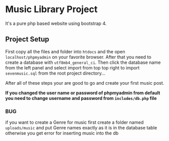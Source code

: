 # Music Library Project
It's a pure php based website using bootstrap 4.

## Project Setup
First copy all the files and folder into `htdocs` and the open `localhost/phpmyadmin` on your favorite browser. After that you need to create a database with `utf8mb4_general_ci`. Then click the database name from the left panel and select import from top top right to import `sevenmusic.sql` from the root project directory...

After all of these steps your are good to go and create your first music post.

**If you changed the user name or password of phpmyadmin from default you need to change username and password from `includes/db.php` file**

### BUG
if you want to create a Genre for music first create a folder named `uploads/music` and put Genre names exactly as it is in the database table otherwise you get error for inserting music into the db
